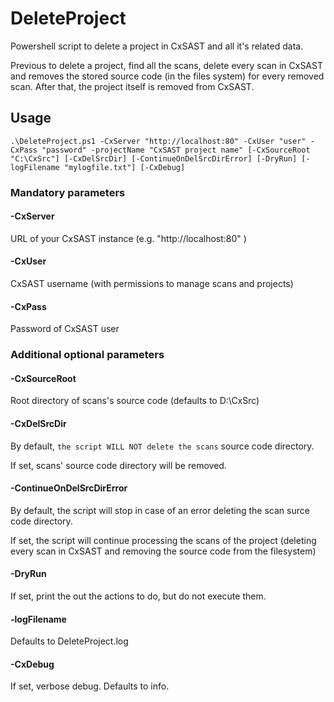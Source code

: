 # DeleteProject
Powershell script to delete a project in CxSAST and all it's related data.

Previous to delete a project, find all the scans, delete every scan in CxSAST and removes the stored source code (in the files system) for every removed scan.
After that, the project itself is removed from CxSAST.

## Usage 

   ```shell
   .\DeleteProject.ps1 -CxServer "http://localhost:80" -CxUser "user" -CxPass "password" -projectName "CxSAST project name" [-CxSourceRoot "C:\CxSrc"] [-CxDelSrcDir] [-ContinueOnDelSrcDirError] [-DryRun] [-logFilename "mylogfile.txt"] [-CxDebug]
   ```
### Mandatory parameters

#### -CxServer
URL of your CxSAST instance (e.g. "http://localhost:80" )

#### -CxUser
CxSAST username (with permissions to manage scans and projects)

#### -CxPass
Password of CxSAST user

### Additional optional parameters

#### -CxSourceRoot
Root directory of scans's source code (defaults to D:\CxSrc)

#### -CxDelSrcDir
By default, `the script WILL NOT delete the scans` source code directory.

If set, scans' source code directory will be removed.

#### -ContinueOnDelSrcDirError
By default, the script will stop in case of an error deleting the scan surce code directory.

If set, the script will continue processing the scans of the project (deleting every scan in CxSAST and removing the source code from the filesystem)

#### -DryRun
If set, print the out the actions to do, but do not execute them. 

#### -logFilename
Defaults to DeleteProject.log

#### -CxDebug
If set, verbose debug. Defaults to info.

   
